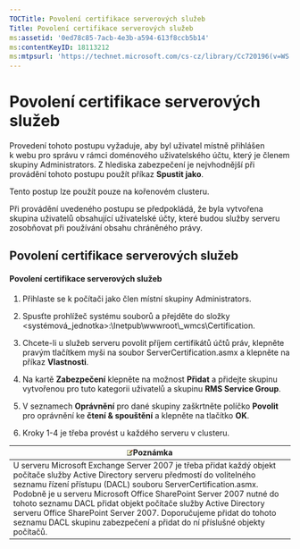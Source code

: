 ```yaml
---
TOCTitle: Povolení certifikace serverových služeb
Title: Povolení certifikace serverových služeb
ms:assetid: '0ed78c85-7acb-4e3b-a594-613f8ccb5b14'
ms:contentKeyID: 18113212
ms:mtpsurl: 'https://technet.microsoft.com/cs-cz/library/Cc720196(v=WS.10)'
---
```


Povolení certifikace serverových služeb
=======================================

Provedení tohoto postupu vyžaduje, aby byl uživatel místně přihlášen k webu pro správu v rámci doménového uživatelského účtu, který je členem skupiny Administrators. Z hlediska zabezpečení je nejvhodnější při provádění tohoto postupu použít příkaz **Spustit jako**.

Tento postup lze použít pouze na kořenovém clusteru.

Při provádění uvedeného postupu se předpokládá, že byla vytvořena skupina uživatelů obsahující uživatelské účty, které budou služby serveru zosobňovat při používání obsahu chráněného právy.

Povolení certifikace serverových služeb
---------------------------------------

#### Povolení certifikace serverových služeb

1.  Přihlaste se k počítači jako člen místní skupiny Administrators.

2.  Spusťte prohlížeč systému souborů a přejděte do složky &lt;systémová\_jednotka&gt;:\\Inetpub\\wwwroot\\\_wmcs\\Certification.

3.  Chcete-li u služeb serveru povolit příjem certifikátů účtů práv, klepněte pravým tlačítkem myši na soubor ServerCertification.asmx a klepněte na příkaz **Vlastnosti**.

4.  Na kartě **Zabezpečení** klepněte na možnost **Přidat** a přidejte skupinu vytvořenou pro tuto kategorii uživatelů a skupinu **RMS Service Group**.

5.  V seznamech **Oprávnění** pro dané skupiny zaškrtněte políčko **Povolit** pro oprávnění ke **čtení & spouštění** a klepněte na tlačítko **OK**.

6.  Kroky 1-4 je třeba provést u každého serveru v clusteru.

| ![](images/Cc720196.note(WS.10).gif)Poznámka                                                                                                                                                                                                                                                                                                                                                                                                                          |
|----------------------------------------------------------------------------------------------------------------------------------------------------------------------------------------------------------------------------------------------------------------------------------------------------------------------------------------------------------------------------------------------------------------------------------------------------------------------------------------------------|
| U serveru Microsoft Exchange Server 2007 je třeba přidat každý objekt počítače služby Active Directory serveru předmostí do volitelného seznamu řízení přístupu (DACL) souboru ServerCertification.asmx. Podobně je u serveru Microsoft Office SharePoint Server 2007 nutné do tohoto seznamu DACL přidat objekt počítače služby Active Directory serveru Office SharePoint Server 2007. Doporučujeme přidat do tohoto seznamu DACL skupinu zabezpečení a přidat do ní příslušné objekty počítačů. |
